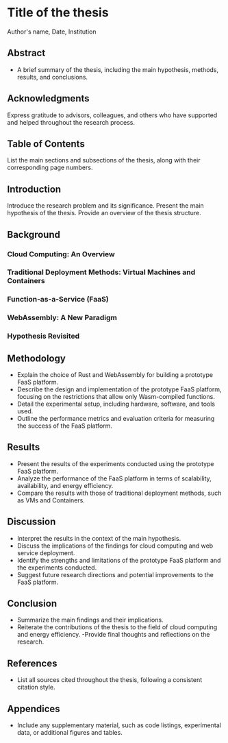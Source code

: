<!-- Super rough first draft of the template and contents of the final thesis.
-->

# Title of the thesis

Author's name, Date, Institution

## Abstract

- A brief summary of the thesis, including the main hypothesis, methods,
  results, and conclusions.

## Acknowledgments

Express gratitude to advisors, colleagues, and others who have supported and
helped throughout the research process.

## Table of Contents

List the main sections and subsections of the thesis, along with their
corresponding page numbers.

## Introduction

Introduce the research problem and its significance. Present the main hypothesis
of the thesis. Provide an overview of the thesis structure.

## Background

### Cloud Computing: An Overview

### Traditional Deployment Methods: Virtual Machines and Containers

### Function-as-a-Service (FaaS)

### WebAssembly: A New Paradigm

### Hypothesis Revisited

## Methodology

- Explain the choice of Rust and WebAssembly for building a prototype FaaS
  platform.
- Describe the design and implementation of the prototype FaaS platform,
  focusing on the restrictions that allow only Wasm-compiled functions.
- Detail the experimental setup, including hardware, software, and tools used.
- Outline the performance metrics and evaluation criteria for measuring the
  success of the FaaS platform.

## Results

- Present the results of the experiments conducted using the prototype FaaS
  platform.
- Analyze the performance of the FaaS platform in terms of scalability,
  availability, and energy efficiency.
- Compare the results with those of traditional deployment methods, such as VMs
  and Containers.

## Discussion

- Interpret the results in the context of the main hypothesis.
- Discuss the implications of the findings for cloud computing and web service
  deployment.
- Identify the strengths and limitations of the prototype FaaS platform and the
  experiments conducted.
- Suggest future research directions and potential improvements to the FaaS
  platform.

## Conclusion

- Summarize the main findings and their implications.
- Reiterate the contributions of the thesis to the field of cloud computing and
  energy efficiency. -Provide final thoughts and reflections on the research.

## References

- List all sources cited throughout the thesis, following a consistent citation
  style.

## Appendices

- Include any supplementary material, such as code listings, experimental data,
  or additional figures and tables.
